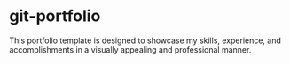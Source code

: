 # git-portfolio
This portfolio template is designed to showcase my skills, experience, and accomplishments in a visually appealing and professional manner.
